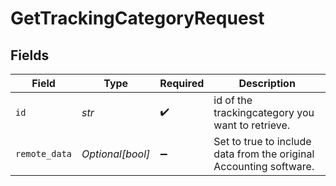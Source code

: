# GetTrackingCategoryRequest


## Fields

| Field                                                              | Type                                                               | Required                                                           | Description                                                        |
| ------------------------------------------------------------------ | ------------------------------------------------------------------ | ------------------------------------------------------------------ | ------------------------------------------------------------------ |
| `id`                                                               | *str*                                                              | :heavy_check_mark:                                                 | id of the trackingcategory you want to retrieve.                   |
| `remote_data`                                                      | *Optional[bool]*                                                   | :heavy_minus_sign:                                                 | Set to true to include data from the original Accounting software. |